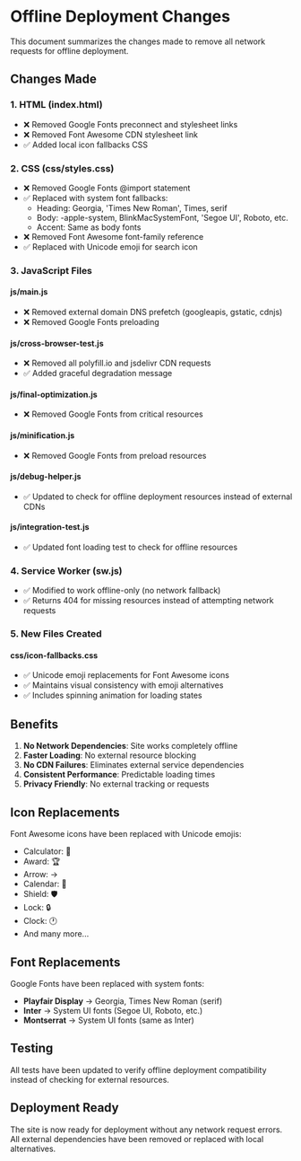 # Offline Deployment Changes

This document summarizes the changes made to remove all network requests for offline deployment.

## Changes Made

### 1. HTML (index.html)
- ❌ Removed Google Fonts preconnect and stylesheet links
- ❌ Removed Font Awesome CDN stylesheet link
- ✅ Added local icon fallbacks CSS

### 2. CSS (css/styles.css)
- ❌ Removed Google Fonts @import statement
- ✅ Replaced with system font fallbacks:
  - Heading: Georgia, 'Times New Roman', Times, serif
  - Body: -apple-system, BlinkMacSystemFont, 'Segoe UI', Roboto, etc.
  - Accent: Same as body fonts
- ❌ Removed Font Awesome font-family reference
- ✅ Replaced with Unicode emoji for search icon

### 3. JavaScript Files

#### js/main.js
- ❌ Removed external domain DNS prefetch (googleapis, gstatic, cdnjs)
- ❌ Removed Google Fonts preloading

#### js/cross-browser-test.js
- ❌ Removed all polyfill.io and jsdelivr CDN requests
- ✅ Added graceful degradation message

#### js/final-optimization.js
- ❌ Removed Google Fonts from critical resources

#### js/minification.js
- ❌ Removed Google Fonts from preload resources

#### js/debug-helper.js
- ✅ Updated to check for offline deployment resources instead of external CDNs

#### js/integration-test.js
- ✅ Updated font loading test to check for offline resources

### 4. Service Worker (sw.js)
- ✅ Modified to work offline-only (no network fallback)
- ✅ Returns 404 for missing resources instead of attempting network requests

### 5. New Files Created

#### css/icon-fallbacks.css
- ✅ Unicode emoji replacements for Font Awesome icons
- ✅ Maintains visual consistency with emoji alternatives
- ✅ Includes spinning animation for loading states

## Benefits

1. **No Network Dependencies**: Site works completely offline
2. **Faster Loading**: No external resource blocking
3. **No CDN Failures**: Eliminates external service dependencies
4. **Consistent Performance**: Predictable loading times
5. **Privacy Friendly**: No external tracking or requests

## Icon Replacements

Font Awesome icons have been replaced with Unicode emojis:
- Calculator: 🧮
- Award: 🏆
- Arrow: →
- Calendar: 📅
- Shield: 🛡️
- Lock: 🔒
- Clock: 🕐
- And many more...

## Font Replacements

Google Fonts have been replaced with system fonts:
- **Playfair Display** → Georgia, Times New Roman (serif)
- **Inter** → System UI fonts (Segoe UI, Roboto, etc.)
- **Montserrat** → System UI fonts (same as Inter)

## Testing

All tests have been updated to verify offline deployment compatibility instead of checking for external resources.

## Deployment Ready

The site is now ready for deployment without any network request errors. All external dependencies have been removed or replaced with local alternatives.